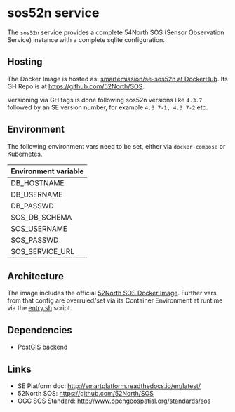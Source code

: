 # sos52n service

The `sos52n` service provides a complete 54North SOS (Sensor Observation Service) 
instance with a complete sqlite configuration.

## Hosting

The Docker Image is hosted as: 
[smartemission/se-sos52n at DockerHub](https://hub.docker.com/r/smartemission/se-sos52n).
Its GH Repo is at https://github.com/52North/SOS.

Versioning via GH tags is done following sos52n versions like `4.3.7` followed by an SE 
version number, for example `4.3.7-1, 4.3.7-2` etc.

## Environment

The following environment vars need to be set, either via `docker-compose` or
Kubernetes.


|Environment variable|
|---|
|DB_HOSTNAME|
|DB_USERNAME|
|DB_PASSWD|
|SOS_DB_SCHEMA|
|SOS_USERNAME|
|SOS_PASSWD|
|SOS_SERVICE_URL|

## Architecture

The image includes the official [52North SOS Docker Image](https://hub.docker.com/r/52north/sos/).
Further vars from that config are overruled/set via its 
Container Environment at runtime via the [entry.sh](entry.sh) script.

## Dependencies

* PostGIS backend

## Links

* SE Platform doc: http://smartplatform.readthedocs.io/en/latest/
* 52North SOS: https://github.com/52North/SOS
* OGC SOS Standard: http://www.opengeospatial.org/standards/sos

